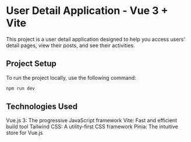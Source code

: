 # User Detail Application - Vue 3 + Vite

This project is a user detail application designed to help you access users' detail pages, view their posts, and see their activities.

## Project Setup

To run the project locally, use the following command:

```bash
npm run dev
```

## Technologies Used
Vue.js 3: The progressive JavaScript framework
Vite: Fast and efficient build tool
Tailwind CSS: A utility-first CSS framework
Pinia: The intuitive store for Vue.js